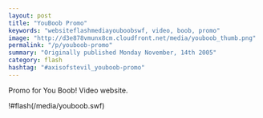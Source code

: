 ```yaml
---
layout: post
title: "YouBoob Promo"
keywords: "websiteflashmediayouboobswf, video, boob, promo"
image: "http://d3e878vmunx8cm.cloudfront.net/media/youboob_thumb.png"
permalink: "/p/youboob-promo"
summary: "Originally published Monday November, 14th 2005"
category: flash
hashtag: "#axisofstevil_youboob-promo"
---
```


Promo for You Boob! Video website.

!#flash(/media/youboob.swf)
